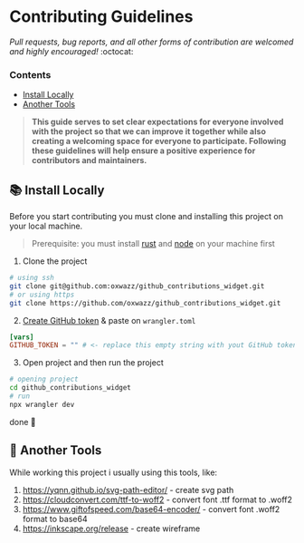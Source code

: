# Contributing Guidelines

*Pull requests, bug reports, and all other forms of contribution are welcomed and highly encouraged!* :octocat:

### Contents

- [Install Locally](#books-install-locally)
- [Another Tools](#wrench-another-tools)

> **This guide serves to set clear expectations for everyone involved with the project so that we can improve it
together while also creating a welcoming space for everyone to participate. Following these guidelines will help ensure
a positive experience for contributors and maintainers.**

## :books: Install Locally

Before you start contributing you must clone and installing this project on your local machine.

> Prerequisite: you must install [rust](https://www.rust-lang.org/tools/install)
> and [node](https://nodejs.org/en/download/package-manager/current) on your machine first

1. Clone the project

```sh
# using ssh
git clone git@github.com:oxwazz/github_contributions_widget.git
# or using https
git clone https://github.com/oxwazz/github_contributions_widget.git
```

2. [Create GitHub token](https://docs.github.com/en/authentication/keeping-your-account-and-data-secure/managing-your-personal-access-tokens) &
   paste on `wrangler.toml`

```toml
[vars]
GITHUB_TOKEN = "" # <- replace this empty string with yout GitHub token
```

3. Open project and then run the project

```sh
# opening project
cd github_contributions_widget
# run
npx wrangler dev
```

done 🎉

## :wrench: Another Tools

While working this project i usually using this tools, like:

1. https://yqnn.github.io/svg-path-editor/ - create svg path
1. https://cloudconvert.com/ttf-to-woff2 - convert font .ttf format to .woff2
1. https://www.giftofspeed.com/base64-encoder/ - convert font .woff2 format to base64
1. https://inkscape.org/release - create wireframe